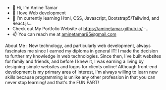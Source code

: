 - 👋 Hi, I’m Amine Tamar
- 👀 I love Web development 
- 🌱 I’m currently learning Html, CSS, Javascript, Bootstrap5/Tailwind, and React.js...
- Check out My Portfolio Website at https://aminetamar.github.io/ 
-..
- 📫 You can reach me at aminetamar95@gmail.com

 About Me : 
New technology, and particularly web development, always fascinates me since I earned my diploma in general IT! I made the decision to further my knowledge in web technologies. Since then, I've built websites for family and friends, and before I knew it, I was earning a living by designing simple websites and logos for clients online! Although front-end development is my primary area of interest, I'm always willing to learn new skills because programming is unlike any other profession in that you can never stop learning! and that's the FUN PART!


<!---
AmineTamar/AmineTamar is a ✨ special ✨ repository because its `README.md` (this file) appears on your GitHub profile.
You can click the Preview link to take a look at your changes.
--->
